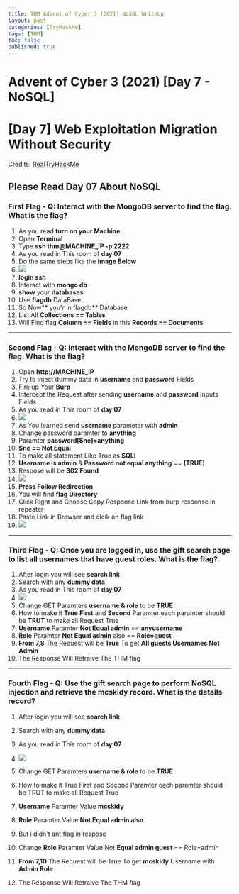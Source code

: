 ```yaml
---
title: THM Advent of Cyber 3 (2021) NoSQL WriteUp
layout: post
categories: [TryHackMe]
tags: [THM]
toc: false
published: true
---
```


# Advent of Cyber 3 (2021) [Day 7 - NoSQL]

# [Day 7] Web Exploitation Migration Without Security

Credits: [RealTryHackMe](https://tryhackme.com/room/adventofcyber3)

## Please Read Day 07 About **NoSQL**

### First Flag - Q: Interact with the MongoDB server to find the flag. What is the flag?
1. As you read **turn on your Machine**
2. Open **Terminal**
3. Type **ssh thm@MACHINE_IP -p 2222**
4. As you read in This room of **day 07**
5. Do the same steps like the **image Below**
6. ![](https://i.imgur.com/HfVghdS.png)
7. **login ssh**
8. Interact with **mongo db**
9. **show** your **databases**
10. Use **flagdb** DataBase
11. So Now** you'r in flagdb** Database
12. List All **Collections == Tables**
13. Will Find flag **Column == Fields** in this **Records == Documents**


-----------------------------


### Second Flag - Q: Interact with the MongoDB server to find the flag. What is the flag?
1. Open **http://MACHINE_IP**
2. Try to inject dummy data in **username** and **password** Fields
3. Fire up Your **Burp**
4. Intercept the Request after sending **username** and **password** Inputs Fields
5. As you read in This room of **day 07**
6. ![](https://i.imgur.com/J0CqeMJ.png)
7. As You learned send **username** parameter with **admin**
8. Change password paramter to **anything**
9. Paramter **password[$ne]=anything**
10. **$ne == Not Equal**
11. To make all statement Like True as **SQLI**
12. **Username is admin** & **Password not equal anything** == **[TRUE]**
13. Respose will be **302 Found** 
14. ![](https://i.imgur.com/WyvVnaj.png)
15. **Press Follow Redirection**
16. You will find **flag Directory**
17. Click Right and Choose Copy Response Link from burp response in repeater
18. Paste Link in Browser and clcik on flag link
19. ![](https://i.imgur.com/H0tm2U9.png)


-----------------------------

### Third Flag - Q: Once you are logged in, use the gift search page to list all usernames that have guest roles. What is the flag?
1. After login you will see **search link**
2. Search with any **dummy data**
3. As you read in This room of **day 07**
4. ![](https://i.imgur.com/VLW1pi4.png)
5. Change GET Paramters **username & role** to be **TRUE**
6. How to make it **True** **First** and **Second** Paramter each paramter should be **TRUT** to make all Request True
7. **Username** Paramter **Not Equal admin** == **anyusername**
8. **Role** Paramter **Not Equal admin** also == **Role=guest**
9. **From 7,8** The Request will be **True** To get **All guests Usernames Not Admin**
10. The Response Will Retraive The THM flag


-----------------------------

### Fourth Flag - Q: Use the gift search page to perform NoSQL injection and retrieve the mcskidy record. What is the details record?
1. After login you will see **search link**
2. Search with any **dummy data**
3. As you read in This room of **day 07**
4. ![](https://i.imgur.com/McV8cSL.png)

5. Change GET Paramters **username & role** to be **TRUE**
6. How to make it True First and Second Paramter each paramter should be TRUT to make all Request True
7. **Username** Paramter Value **mcskidy**
8. **Role** Paramter Value **Not Equal admin also**
9. But i didn't ant flag in respose
10. Change **Role** Paramter Value Not **Equal admin guest** == Role=admin
11. **From 7,10** The Request will be True To get **mcskidy** Username with **Admin Role**
12. The Response Will Retraive The THM flag

